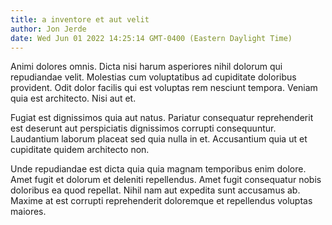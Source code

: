```yaml
---
title: a inventore et aut velit
author: Jon Jerde
date: Wed Jun 01 2022 14:25:14 GMT-0400 (Eastern Daylight Time)
---
```

Animi dolores omnis. Dicta nisi harum asperiores nihil dolorum qui repudiandae velit. Molestias cum voluptatibus ad cupiditate doloribus provident. Odit dolor facilis qui est voluptas rem nesciunt tempora. Veniam quia est architecto. Nisi aut et.

 Fugiat est dignissimos quia aut natus. Pariatur consequatur reprehenderit est deserunt aut perspiciatis dignissimos corrupti consequuntur. Laudantium laborum placeat sed quia nulla in et. Accusantium quia ut et cupiditate quidem architecto non.

 Unde repudiandae est dicta quia quia magnam temporibus enim dolore. Amet fugit et dolorum et deleniti repellendus. Amet fugit consequatur nobis doloribus ea quod repellat. Nihil nam aut expedita sunt accusamus ab. Maxime at est corrupti reprehenderit doloremque et repellendus voluptas maiores.
